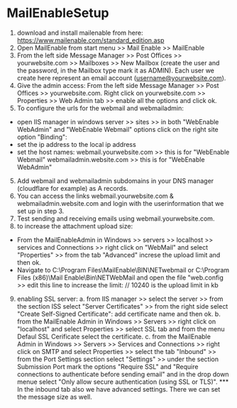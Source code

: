 # MailEnableSetup
1. download and install mailenable from here: https://www.mailenable.com/standard_edition.asp
2. Open MailEnable from start menu >> Mail Enable >> MailEnable
3. From the left side Message Manager >> Post Offices >> yourwebsite.com >> Mailboxes >> New Mailbox (create the user and the password, in the Mailbox type mark it as ADMIN). Each user we create here represent an email account (username@yourwebsite.com).
4. Give the admin access:
From the left side Message Manager >> Post Offices >> yourwebsite.com. Right click on yourwebsite.com >> Properties >> Web Admin tab >> enable all the options and click ok.
4. To configure the urls for the webmail and webmailadmin:
- open IIS manager in windows server >> sites >> in both "WebEnable WebAdmin" and "WebEnable Webmail" options click on the right site option "Binding":
- set the ip address to the local ip address
- set the host names:
webmail.yourwebsite.com >> this is for "WebEnable Webmail"
webmailadmin.website.com >> this is for "WebEnable WebAdmin"
5. Add webmail and webmailadmin subdomains in your DNS manager (cloudflare for example) as A records.
6. You can access the links webmail.yourwebsite.com & webmailadmin.website.com and login with the userinformation that we set up in step 3.
7. Test sending and receiving emails using webmail.yourwebsite.com.
8. to increase the attachment upload size:
  - From the MailEnableAdmin in Windows >> servers >> localhost >> services and Connections >> right click on "WebMail" and select "Properties" >> from the tab "Advanced" increse the upload limit and then ok.
  - Navigate to C:\Program Files\MailEnable\BIN\NETwebmail or C:\Program Files (x86)\Mail Enable\Bin\NETWebMail and open the file "web.config >> edit this line to increase the limit:
     <httpRuntime maxRequestLength="10240" executionTimeout="3600" /> // 10240 is the upload limit in kb

9. enabling SSL server:
a. from IIS manager >> select the server >> from the section ISS select "Server Certificates" >> from the right side select "Create Self-Signed Certificate":
add certificate name and then ok.
b. from the MailEnable Admin in Windows >> Servers >> right click on "localhost" and select Properties >> select SSL tab and from the menu Defaul SSL Cerificate select the certificate.
c. from the MailEnable Admin in Windows >> Servers >> Services and Connections >> right click on SMTP and select Properties >> select the tab "Inbound" >> from the Port Settings section select "Settings" >> under the section Submission Port mark the options "Require SSL" and "Require connections to authenticate before sending email" and in the drop down menue select "Only allow secure authentication (using SSL or TLS)".
*** In the inbound tab also we have advanced settings. There we can set the message size as well.
